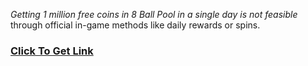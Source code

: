 ﻿*Getting 1 million free coins in 8 Ball Pool in a single day is not feasible* through official in-game methods like daily rewards or spins.
### [**Click To Get Link**](https://allresources.xyz/8ball.html/)
